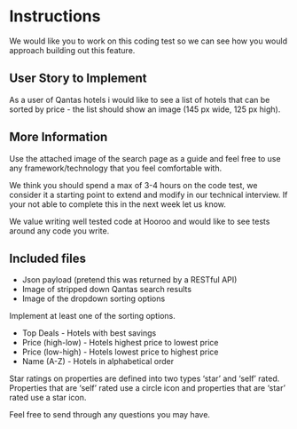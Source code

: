 # Instructions

We would like you to work on this coding test so we can see how you would approach building out this feature.

## User Story to Implement

As a user of Qantas hotels i would like to see a list of hotels that can be sorted by price - the list should show an image (145 px wide, 125 px high).

## More Information

Use the attached image of the search page as a guide and feel free to use any framework/technology that you feel comfortable with.

We think you should spend a max of 3-4 hours on the code test, we consider it a starting point to extend and modify in our technical interview. If your not able to complete this in the next week let us know.

We value writing well tested code at Hooroo and would like to see tests around any code you write.

## Included files

- Json payload (pretend this was returned by a RESTful API)
- Image of stripped down Qantas search results
- Image of the dropdown sorting options

Implement at least one of the sorting options.
- Top Deals - Hotels with best savings
- Price (high-low) - Hotels highest price to lowest price
- Price (low-high) - Hotels lowest price to highest price
- Name (A-Z) - Hotels in alphabetical order

Star ratings on properties are defined into two types ‘star’ and ‘self’ rated. Properties that are ‘self’ rated use a circle icon and properties that are ‘star’ rated use a star icon.

Feel free to send through any questions you may have.